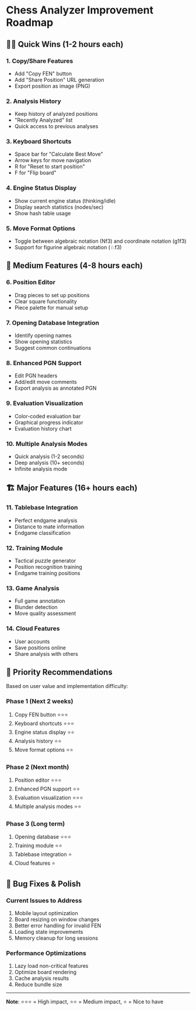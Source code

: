 # Chess Analyzer Improvement Roadmap

## 🏃‍♂️ Quick Wins (1-2 hours each)

### 1. **Copy/Share Features**
- Add "Copy FEN" button
- Add "Share Position" URL generation
- Export position as image (PNG)

### 2. **Analysis History**
- Keep history of analyzed positions
- "Recently Analyzed" list
- Quick access to previous analyses

### 3. **Keyboard Shortcuts**
- Space bar for "Calculate Best Move"
- Arrow keys for move navigation
- R for "Reset to start position"
- F for "Flip board"

### 4. **Engine Status Display**
- Show current engine status (thinking/idle)
- Display search statistics (nodes/sec)
- Show hash table usage

### 5. **Move Format Options**
- Toggle between algebraic notation (Nf3) and coordinate notation (g1f3)
- Support for figurine algebraic notation (♘f3)

## 🚀 Medium Features (4-8 hours each)

### 6. **Position Editor**
- Drag pieces to set up positions
- Clear square functionality
- Piece palette for manual setup

### 7. **Opening Database Integration**
- Identify opening names
- Show opening statistics
- Suggest common continuations

### 8. **Enhanced PGN Support**
- Edit PGN headers
- Add/edit move comments
- Export analysis as annotated PGN

### 9. **Evaluation Visualization**
- Color-coded evaluation bar
- Graphical progress indicator
- Evaluation history chart

### 10. **Multiple Analysis Modes**
- Quick analysis (1-2 seconds)
- Deep analysis (10+ seconds)
- Infinite analysis mode

## 🏗️ Major Features (16+ hours each)

### 11. **Tablebase Integration**
- Perfect endgame analysis
- Distance to mate information
- Endgame classification

### 12. **Training Module**
- Tactical puzzle generator
- Position recognition training
- Endgame training positions

### 13. **Game Analysis**
- Full game annotation
- Blunder detection
- Move quality assessment

### 14. **Cloud Features**
- User accounts
- Save positions online
- Share analysis with others

## 🎯 Priority Recommendations

Based on user value and implementation difficulty:

### Phase 1 (Next 2 weeks)
1. Copy FEN button ⭐⭐⭐
2. Keyboard shortcuts ⭐⭐⭐
3. Engine status display ⭐⭐
4. Analysis history ⭐⭐
5. Move format options ⭐⭐

### Phase 2 (Next month)
1. Position editor ⭐⭐⭐
2. Enhanced PGN support ⭐⭐
3. Evaluation visualization ⭐⭐⭐
4. Multiple analysis modes ⭐⭐

### Phase 3 (Long term)
1. Opening database ⭐⭐⭐
2. Training module ⭐⭐
3. Tablebase integration ⭐
4. Cloud features ⭐

## 🐛 Bug Fixes & Polish

### Current Issues to Address
1. Mobile layout optimization
2. Board resizing on window changes
3. Better error handling for invalid FEN
4. Loading state improvements
5. Memory cleanup for long sessions

### Performance Optimizations
1. Lazy load non-critical features
2. Optimize board rendering
3. Cache analysis results
4. Reduce bundle size

---

**Note**: ⭐⭐⭐ = High impact, ⭐⭐ = Medium impact, ⭐ = Nice to have
